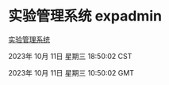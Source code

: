 # 实验管理系统 expadmin
[实验管理系统](http://219.139.196.251:56808/expadmin-782313d2-e1b1-4ea7-932e-3a55e6a1a4d0/)

2023年 10月 11日 星期三 18:50:02 CST

2023年 10月 11日 星期三 10:50:02 GMT

